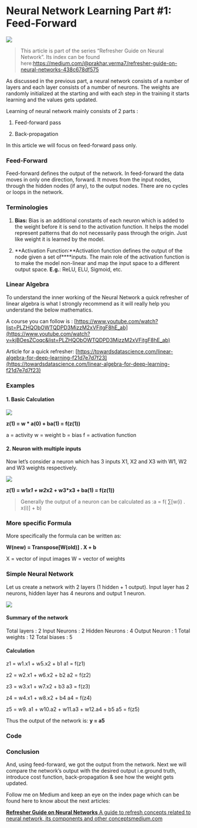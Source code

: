# Neural Network Learning Part #1: Feed-Forward



![](https://cdn-images-1.medium.com/max/1600/0*5Qx3mrCUP_lE8orl.jpg)

> This article is part of the series “Refresher Guide on Neural Network”. Its index can be found here:https://medium.com/@prakhar.verma7/refresher-guide-on-neural-networks-438c678df575

As discussed in the previous part, a neural network consists of a number of layers and each layer consists of a number of neurons. The weights are randomly initialized at the starting and with each step in the training it starts learning and the values gets updated.

Learning of neural network mainly consists of 2 parts :

1. Feed-forward pass

2. Back-propagation

In this article we will focus on feed-forward pass only.

### Feed-Forward

Feed-forward defines the output of the network. In feed-forward the data moves in only one direction, forward. It moves from the input nodes, through the hidden nodes (if any), to the output nodes. There are no cycles or loops in the network.

### Terminologies

1. **Bias:** Bias is an additional constants of each neuron which is added to the weight before it is send to the activation function. It helps the model represent patterns that do not necessarily pass through the origin. Just like weight it is learned by the model.

2. **Activation Function:**Activation function defines the output of the node given a set of****inputs. The main role of the activation function is to make the model non-linear and map the input space to a different output space.
**E.g.**: ReLU, ELU, Sigmoid, etc.

### Linear Algebra

To understand the inner working of the Neural Network a quick refresher of linear algebra is what I strongly recommend as it will really help you understand the below mathematics.

A course you can follow is : [https://www.youtube.com/watch?list=PLZHQObOWTQDPD3MizzM2xVFitgF8hE_ab](https://www.youtube.com/watch?v=kjBOesZCoqc&list=PLZHQObOWTQDPD3MizzM2xVFitgF8hE_ab)

Article for a quick refresher: [https://towardsdatascience.com/linear-algebra-for-deep-learning-f21d7e7d7f23](https://towardsdatascience.com/linear-algebra-for-deep-learning-f21d7e7d7f23)

### Examples

#### 1. Basic Calculation

![](https://cdn-images-1.medium.com/max/1600/1*rX2lSnCCdPE2R_XOhUGqdg.png)

**z(1) = w * a(0) + ba(1) = f(z(1))**

a = activity
w = weight
b = bias
f = activation function

#### 2. Neuron with multiple inputs

Now let’s consider a neuron which has 3 inputs X1, X2 and X3 with W1, W2 and W3 weights respectively.

![](https://cdn-images-1.medium.com/max/1600/1*st2AYkdOlrDxWKlrEnrh2w.png)

**z(1) = w1*x1 + w2*x2 + w3*x3 + ba(1) = f(z(1))**

> Generally the output of a neuron can be calculated as :a = f( ∑[w(i) . x(i)] + b)

### More specific Formula

More specifically the formula can be written as:

**W(new) = Transpose[W(old)] . X + b**

X = vector of input images
W = vector of weights

### Simple Neural Network

Let us create a network with 2 layers (1 hidden + 1 output). Input layer has 2 neurons, hidden layer has 4 neurons and output 1 neuron.

![](https://cdn-images-1.medium.com/max/1600/1*u-Q84goWP7Ga4VA0zsc43Q.png)

#### Summary of the network

Total layers : 2
Input Neurons : 2
Hidden Neurons : 4
Output Neuron : 1
Total weights : 12
Total biases : 5

#### Calculation

z1 = w1.x1 + w5.x2 + b1
a1 = f(z1)

z2 = w2.x1 + w6.x2 + b2
a2 = f(z2)

z3 = w3.x1 + w7.x2 + b3
a3 = f(z3)

z4 = w4.x1 + w8.x2 + b4
a4 = f(z4)

z5 = w9. a1 + w10.a2 + w11.a3 + w12.a4 + b5
a5 = f(z5)

Thus the output of the network is:
**y = a5**

### Code



### Conclusion

And, using feed-forward, we got the output from the network. Next we will compare the network’s output with the desired output i.e.ground truth, introduce cost function, back-propagation & see how the weight gets updated.

Follow me on Medium and keep an eye on the index page which can be found here to know about the next articles:

[**Refresher Guide on Neural Networks**
A guide to refresh concepts related to neural network, its components and other conceptsmedium.com](https://medium.com/@prakhar.verma7/refresher-guide-on-neural-networks-438c678df575)[](https://medium.com/@prakhar.verma7/refresher-guide-on-neural-networks-438c678df575)


